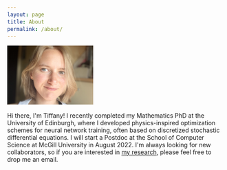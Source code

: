 ```yaml
---
layout: page
title: About
permalink: /about/
---
```


<img src="/pics/me2.jpeg" width="200"/>

Hi there, I'm Tiffany! I recently completed my Mathematics PhD at the University of Edinburgh, where I developed physics-inspired optimization schemes for neural network training, often based on discretized stochastic differential equations. 
I will start a Postdoc at the School of Computer Science at McGill University in August 2022. I'm always looking for new collaborators, so if you are interested in [my research]({{TiffanyVlaar.github.io}}/research), please feel free to drop me an email. 


